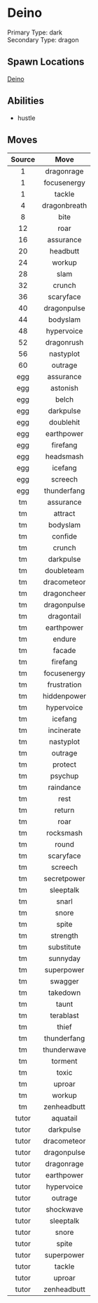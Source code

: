# Deino  
Primary Type: dark  
Secondary Type: dragon  
  
## Spawn Locations  
[Deino](/data/spawn_presets/deino.md)  
  
## Abilities  
  * hustle
  
  
## Moves  
  
| Source | Move |  
|:---:|:---:|  
| 1 | dragonrage |  
| 1 | focusenergy |  
| 1 | tackle |  
| 4 | dragonbreath |  
| 8 | bite |  
| 12 | roar |  
| 16 | assurance |  
| 20 | headbutt |  
| 24 | workup |  
| 28 | slam |  
| 32 | crunch |  
| 36 | scaryface |  
| 40 | dragonpulse |  
| 44 | bodyslam |  
| 48 | hypervoice |  
| 52 | dragonrush |  
| 56 | nastyplot |  
| 60 | outrage |  
| egg | assurance |  
| egg | astonish |  
| egg | belch |  
| egg | darkpulse |  
| egg | doublehit |  
| egg | earthpower |  
| egg | firefang |  
| egg | headsmash |  
| egg | icefang |  
| egg | screech |  
| egg | thunderfang |  
| tm | assurance |  
| tm | attract |  
| tm | bodyslam |  
| tm | confide |  
| tm | crunch |  
| tm | darkpulse |  
| tm | doubleteam |  
| tm | dracometeor |  
| tm | dragoncheer |  
| tm | dragonpulse |  
| tm | dragontail |  
| tm | earthpower |  
| tm | endure |  
| tm | facade |  
| tm | firefang |  
| tm | focusenergy |  
| tm | frustration |  
| tm | hiddenpower |  
| tm | hypervoice |  
| tm | icefang |  
| tm | incinerate |  
| tm | nastyplot |  
| tm | outrage |  
| tm | protect |  
| tm | psychup |  
| tm | raindance |  
| tm | rest |  
| tm | return |  
| tm | roar |  
| tm | rocksmash |  
| tm | round |  
| tm | scaryface |  
| tm | screech |  
| tm | secretpower |  
| tm | sleeptalk |  
| tm | snarl |  
| tm | snore |  
| tm | spite |  
| tm | strength |  
| tm | substitute |  
| tm | sunnyday |  
| tm | superpower |  
| tm | swagger |  
| tm | takedown |  
| tm | taunt |  
| tm | terablast |  
| tm | thief |  
| tm | thunderfang |  
| tm | thunderwave |  
| tm | torment |  
| tm | toxic |  
| tm | uproar |  
| tm | workup |  
| tm | zenheadbutt |  
| tutor | aquatail |  
| tutor | darkpulse |  
| tutor | dracometeor |  
| tutor | dragonpulse |  
| tutor | dragonrage |  
| tutor | earthpower |  
| tutor | hypervoice |  
| tutor | outrage |  
| tutor | shockwave |  
| tutor | sleeptalk |  
| tutor | snore |  
| tutor | spite |  
| tutor | superpower |  
| tutor | tackle |  
| tutor | uproar |  
| tutor | zenheadbutt |  
  
